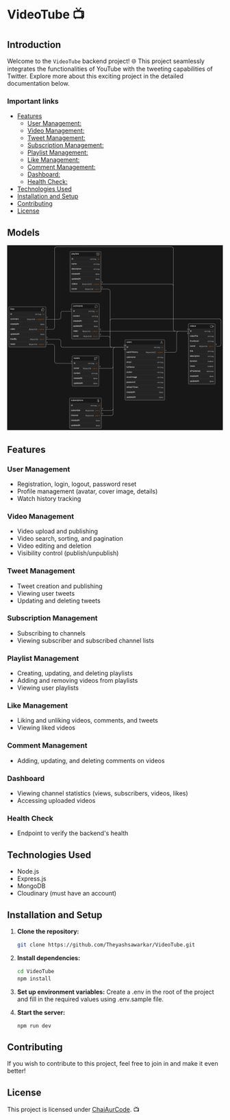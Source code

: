 
# VideoTube 📺

## Introduction

Welcome to the `VideoTube` backend project! 🌐
This project seamlessly integrates the functionalities of YouTube
with the tweeting capabilities of Twitter.
Explore more about this exciting project in the detailed documentation below.

### Important links
<!--toc:start-->

- [Features](#features)
  - [User Management:](#user-management)
  - [Video Management:](#video-management)
  - [Tweet Management:](#tweet-management)
  - [Subscription Management:](#subscription-management)
  - [Playlist Management:](#playlist-management)
  - [Like Management:](#like-management)
  - [Comment Management:](#comment-management)
  - [Dashboard:](#dashboard)
  - [Health Check:](#health-check)
- [Technologies Used](#technologies-used)
- [Installation and Setup](#installation-and-setup)
- [Contributing](#contributing)
- [License](#license)

<!--toc:end-->

## Models

![Models png](./Models.png)

## Features

### User Management

- Registration, login, logout, password reset
- Profile management (avatar, cover image, details)
- Watch history tracking

### Video Management

- Video upload and publishing
- Video search, sorting, and pagination
- Video editing and deletion
- Visibility control (publish/unpublish)

### Tweet Management

- Tweet creation and publishing
- Viewing user tweets
- Updating and deleting tweets

### Subscription Management

- Subscribing to channels
- Viewing subscriber and subscribed channel lists

### Playlist Management

- Creating, updating, and deleting playlists
- Adding and removing videos from playlists
- Viewing user playlists

### Like Management

- Liking and unliking videos, comments, and tweets
- Viewing liked videos

### Comment Management

- Adding, updating, and deleting comments on videos

### Dashboard

- Viewing channel statistics (views, subscribers, videos, likes)
- Accessing uploaded videos

### Health Check

- Endpoint to verify the backend's health

## Technologies Used

- Node.js
- Express.js
- MongoDB
- Cloudinary (must have an account)

## Installation and Setup

1. **Clone the repository:**

   ```bash
   git clone https://github.com/Theyashsawarkar/VideoTube.git
   ```

2. **Install dependencies:**

   ```bash
   cd VideoTube
   npm install
   ```

3. **Set up environment variables:**
   Create a .env in the root of the project and fill in the
   required values using .env.sample file.

4. **Start the server:**

   ```bash
   npm run dev
   ```

## Contributing

If you wish to contribute to this project,
feel free to join in and make it even better!

## License

This project is licensed under
[ChaiAurCode](https://www.youtube.com/@chaiaurcode). 📺
